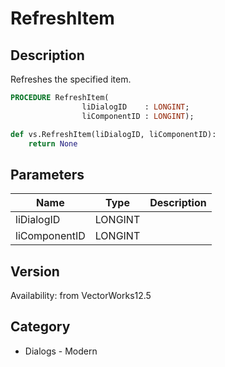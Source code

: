 # RefreshItem

## Description
Refreshes the specified item.

```pascal
PROCEDURE RefreshItem(
				liDialogID    : LONGINT;
				liComponentID : LONGINT);
```

```python
def vs.RefreshItem(liDialogID, liComponentID):
    return None
```

## Parameters
|Name|Type|Description|
|---|---|---|
|liDialogID|LONGINT|   |
|liComponentID|LONGINT|   |

## Version
Availability: from VectorWorks12.5

## Category
* Dialogs - Modern

